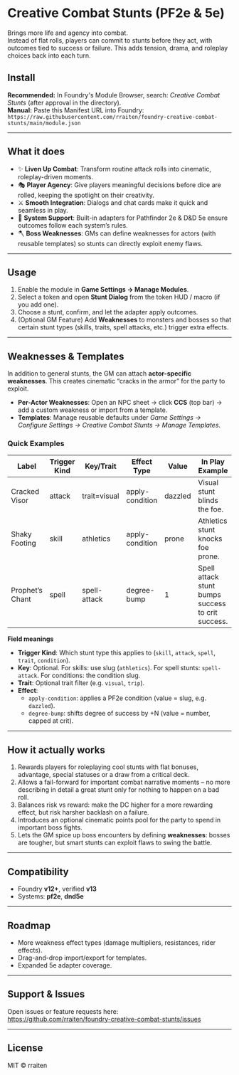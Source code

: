 # Creative Combat Stunts (PF2e & 5e)

Brings more life and agency into combat.  
Instead of flat rolls, players can commit to stunts before they act, with outcomes tied to success or failure. This adds tension, drama, and roleplay choices back into each turn.

## Install
**Recommended:** In Foundry's Module Browser, search: *Creative Combat Stunts* (after approval in the directory).  
**Manual:** Paste this Manifest URL into Foundry:  
`https://raw.githubusercontent.com/rraiten/foundry-creative-combat-stunts/main/module.json`

---

## What it does
- ✨ **Liven Up Combat**: Transform routine attack rolls into cinematic, roleplay-driven moments.  
- 🎭 **Player Agency**: Give players meaningful decisions before dice are rolled, keeping the spotlight on their creativity.  
- ⚔️ **Smooth Integration**: Dialogs and chat cards make it quick and seamless in play.  
- 📜 **System Support**: Built-in adapters for Pathfinder 2e & D&D 5e ensure outcomes follow each system’s rules.  
- 🪓 **Boss Weaknesses**: GMs can define weaknesses for actors (with reusable templates) so stunts can directly exploit enemy flaws.

---

## Usage
1. Enable the module in **Game Settings → Manage Modules**.  
2. Select a token and open **Stunt Dialog** from the token HUD / macro (if you add one).  
3. Choose a stunt, confirm, and let the adapter apply outcomes.  
4. (Optional GM Feature) Add **Weaknesses** to monsters and bosses so that certain stunt types (skills, traits, spell attacks, etc.) trigger extra effects.

---

## Weaknesses & Templates
In addition to general stunts, the GM can attach **actor-specific weaknesses**. This creates cinematic “cracks in the armor” for the party to exploit.

- **Per-Actor Weaknesses**: Open an NPC sheet → click **CCS** (top bar) → add a custom weakness or import from a template.  
- **Templates**: Manage reusable defaults under *Game Settings → Configure Settings → Creative Combat Stunts → Manage Templates*.  

### Quick Examples

| Label           | Trigger Kind | Key/Trait    | Effect Type      | Value      | In Play Example |
|-----------------|--------------|--------------|------------------|------------|-----------------|
| Cracked Visor   | attack       | trait=visual | apply-condition  | dazzled    | Visual stunt blinds the foe. |
| Shaky Footing   | skill        | athletics    | apply-condition  | prone      | Athletics stunt knocks foe prone. |
| Prophet’s Chant | spell        | spell-attack | degree-bump      | 1          | Spell attack stunt bumps success to crit success. |

**Field meanings**
- **Trigger Kind**: Which stunt type this applies to (`skill`, `attack`, `spell`, `trait`, `condition`).  
- **Key**: Optional. For skills: use slug (`athletics`). For spell stunts: `spell-attack`. For conditions: the condition slug.  
- **Trait**: Optional trait filter (e.g. `visual`, `trip`).  
- **Effect**:  
  - `apply-condition`: applies a PF2e condition (value = slug, e.g. `dazzled`).  
  - `degree-bump`: shifts degree of success by +N (value = number, capped at crit).  

---

## How it actually works
1. Rewards players for roleplaying cool stunts with flat bonuses, advantage, special statuses or a draw from a critical deck.  
2. Allows a fail-forward for important combat narrative moments – no more describing in detail a great stunt only for nothing to happen on a bad roll.  
3. Balances risk vs reward: make the DC higher for a more rewarding effect, but risk harsher backlash on a failure.  
4. Introduces an optional cinematic points pool for the party to spend in important boss fights.  
5. Lets the GM spice up boss encounters by defining **weaknesses**: bosses are tougher, but smart stunts can exploit flaws to swing the battle.  

---

## Compatibility
- Foundry **v12+**, verified **v13**  
- Systems: **pf2e**, **dnd5e**

---

## Roadmap
- More weakness effect types (damage multipliers, resistances, rider effects).  
- Drag-and-drop import/export for templates.  
- Expanded 5e adapter coverage.  

---

## Support & Issues
Open issues or feature requests here:  
https://github.com/rraiten/foundry-creative-combat-stunts/issues

---

## License
MIT © rraiten
